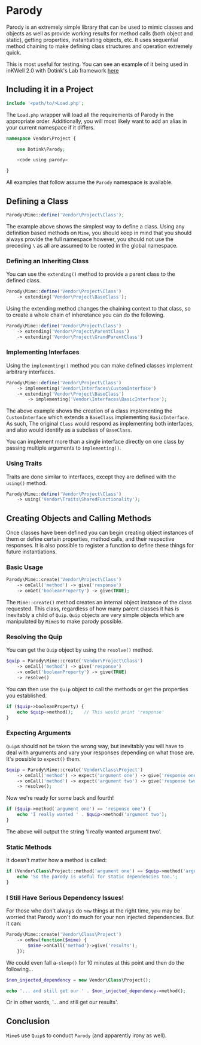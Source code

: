 # Parody

Parody is an extremely simple library that can be used to mimic classes and objects as well as provide working results for method calls (both object and static), getting properties, instantiating objects, etc.  It uses sequential method chaining to make defining class structures and operation extremely quick.

This is most useful for testing.  You can see an example of it being used in inKWell 2.0 with Dotink's Lab framework [here](https://github.com/dotink/inKWellToo/blob/master/external/testing/tests/Core.php)

## Including it in a Project

```php
include '<path/to/>Load.php';
```

The `Load.php` wrapper will load all the requirements of Parody in the appropriate order.  Additionally, you will most likely want to add an alias in your current namespace if it differs.

```php
namespace Vendor\Project {

	use Dotink\Parody;

	<code using parody>

}
```

All examples that follow assume the `Parody` namespace is available.

## Defining a Class

```php
Parody\Mime::define('Vendor\Project\Class');
```

The example above shows the simplest way to define a class.  Using any definition based methods on `Mime`, you should keep in mind that you should always provide the full namespace however, you should not use the preceding `\` as all are assumed to be rooted in the global namespace.

### Defining an Inheriting Class

You can use the `extending()` method to provide a parent class to the defined class.

```php
Parody\Mime::define('Vendor\Project\Class')
	-> extending('Vendor\Project\BaseClass');
```

Using the extending method changes the chaining context to that class, so to create a whole chain
of inheretance you can do the following.

```php
Parody\Mime::define('Vendor\Project\Class')
	-> extending('Vendor\Project\ParentClass')
	-> extending('Vendor\Project\GrandParentClass')
```

### Implementing Interfaces

Using the `implementing()` method you can make defined classes implement arbitrary interfaces.

```php
Parody\Mime::define('Vendor\Project\Class')
	-> implementing('Vendor\Interfaces\CustomInterface')
	-> extending('Vendor\Project\BaseClass')
		-> implementing('Vendor\Interfaces\BasicInterface');
```

The above example shows the creation of a class implementing the `CustomInterface` which extends a `BaseClass` implementing `BasicInterface`.  As such, The original `Class` would respond as implementing both interfaces, and also would identify as a subclass of `BaseClass`.

You can implement more than a single interface directly on one class by passing multiple arguments to `implementing()`.

### Using Traits

Traits are done similar to interfaces, except they are defined with the `using()` method.

```php
Parody\Mime::define('Vendor\Project\Class')
	-> using('Vendor\Traits\SharedFunctionality');
```

## Creating Objects and Calling Methods

Once classes have been defined you can begin creating object instances of them or define certain properties, method calls, and their respective responses.  It is also possible to register a function to define these things for future instantiations.

### Basic Usage

```php
Parody\Mime::create('Vendor\Project\Class')
	-> onCall('method') -> give('response')
	-> onGet('booleanProperty') -> give(TRUE);
```

The `Mime::create()` method creates an internal object instance of the class requested.  This class, regardless of how many parent classes it has is inevitably a child of `Quip`.  `Quip` objects are very simple objects which are manipulated by `Mime`s to make parody possible.

### Resolving the Quip

You can get the `Quip` object by using the `resolve()` method.

```php
$quip = Parody\Mime::create('Vendor\Project\Class')
	-> onCall('method') -> give('response')
	-> onGet('booleanProperty') -> give(TRUE)
	-> resolve()
```

You can then use the `Quip` object to call the methods or get the properties you established.

```php
if ($quip->booleanProperty) {
	echo $quip->method();    // This would print 'response'
}
```

### Expecting Arguments

`Quip`s should not be taken the wrong way, but inevitably you will have to deal with arguments and vary your responses depending on what those are.  It's possible to `expect()` them.

```php
$quip = Parody\Mime::create('Vendor\Class\Project')
	-> onCall('method') -> expect('argument one') -> give('response one')
	-> onCall('method') -> expect('argument two') -> give('response two')
	-> resolve();
```

Now we're ready for some back and fourth!

```php
if ($quip->method('argument one') == 'response one') {
	echo 'I really wanted ' . $quip->method('argument two');
}
```
The above will output the string 'I really wanted argument two'.

### Static Methods

It doesn't matter how a method is called:

```php
if (Vendor\Class\Project::method('argument one') == $quip->method('argument one')) {
	echo 'So the parody is useful for static dependencies too.';
}
```

### I Still Have Serious Dependency Issues!

For those who don't always do `new` things at the right time, you may be worried that Parody won't do much for your non injected dependencies.  But it can:

```php
Parody\Mime::create('Vendor\Class\Project')
	-> onNew(function($mime) {
		$mime->onCall('method')->give('results');
	});
```

We could even fall a-`sleep()` for 10 minutes at this point and then do the following...

```php
$non_injected_dependency = new Vendor\Class\Project();

echo '... and still get our ' . $non_injected_dependency->method();
```

Or in other words, '... and still get our results'.

## Conclusion

`Mime`s use `Quip`s to conduct `Parody` (and apparently irony as well).
